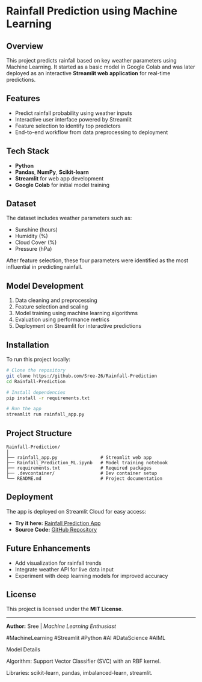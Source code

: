 # Rainfall Prediction using Machine Learning

## Overview

This project predicts rainfall based on key weather parameters using Machine Learning. It started as a basic model in Google Colab and was later deployed as an interactive **Streamlit web application** for real-time predictions.

## Features

* Predict rainfall probability using weather inputs
* Interactive user interface powered by Streamlit
* Feature selection to identify top predictors
* End-to-end workflow from data preprocessing to deployment

## Tech Stack

* **Python**
* **Pandas**, **NumPy**, **Scikit-learn**
* **Streamlit** for web app development
* **Google Colab** for initial model training

## Dataset

The dataset includes weather parameters such as:

* Sunshine (hours)
* Humidity (%)
* Cloud Cover (%)
* Pressure (hPa)

After feature selection, these four parameters were identified as the most influential in predicting rainfall.

## Model Development

1. Data cleaning and preprocessing
2. Feature selection and scaling
3. Model training using machine learning algorithms
4. Evaluation using performance metrics
5. Deployment on Streamlit for interactive predictions

## Installation

To run this project locally:

```bash
# Clone the repository
git clone https://github.com/Sree-26/Rainfall-Prediction
cd Rainfall-Prediction

# Install dependencies
pip install -r requirements.txt

# Run the app
streamlit run rainfall_app.py
```

## Project Structure

```
Rainfall-Prediction/
│
├── rainfall_app.py                # Streamlit web app
├── Rainfall_Prediction_ML.ipynb   # Model training notebook
├── requirements.txt               # Required packages
├── .devcontainer/                 # Dev container setup
└── README.md                      # Project documentation
```

## Deployment

The app is deployed on Streamlit Cloud for easy access:

* **Try it here:** [Rainfall Prediction App](https://rainfall-prediction-fspt2fdrxtadwq97ynaju6.streamlit.app/)
* **Source Code:** [GitHub Repository](https://github.com/Sree-26/Rainfall-Prediction/tree/main)

## Future Enhancements

* Add visualization for rainfall trends
* Integrate weather API for live data input
* Experiment with deep learning models for improved accuracy

## License

This project is licensed under the **MIT License**.

---

**Author:** Sree | *Machine Learning Enthusiast*

#MachineLearning #Streamlit #Python #AI #DataScience #AIML


Model Details

Algorithm: Support Vector Classifier (SVC) with an RBF kernel.

Libraries: scikit-learn, pandas, imbalanced-learn, streamlit.
